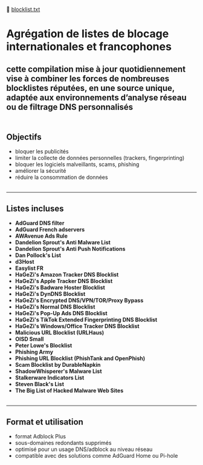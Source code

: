 🔗 [blocklist.txt](https://raw.githubusercontent.com/PbDNS/Blocklists/refs/heads/main/blocklist.txt)

# Agrégation de listes de blocage internationales et francophones

cette compilation mise à jour quotidiennement vise à combiner les forces de nombreuses blocklistes réputées, en une source unique, adaptée aux environnements d’analyse réseau ou de filtrage DNS personnalisés<br><br>
---

## Objectifs

- bloquer les publicités
- limiter la collecte de données personnelles (trackers, fingerprinting)
- bloquer les logiciels malveillants, scams, phishing
- améliorer la sécurité
- réduire la consommation de données
  <br><br>
---

## Listes incluses

- **AdGuard DNS filter**
- **AdGuard French adservers**
- **AWAvenue Ads Rule**
- **Dandelion Sprout's Anti Malware List**
- **Dandelion Sprout's Anti Push Notifications**
- **Dan Pollock's List**
- **d3Host**
- **Easylist FR**
- **HaGeZi's Amazon Tracker DNS Blocklist**
- **HaGeZi's Apple Tracker DNS Blocklist**
- **HaGeZi's Badware Hoster Blocklist**
- **HaGeZi's DynDNS Blocklist**
- **HaGeZi's Encrypted DNS/VPN/TOR/Proxy Bypass**
- **HaGeZi's Normal DNS Blocklist**
- **HaGeZi's Pop-Up Ads DNS Blocklist**
- **HaGeZi's TikTok Extended Fingerprinting DNS Blocklist**
- **HaGeZi's Windows/Office Tracker DNS Blocklist**
- **Malicious URL Blocklist (URLHaus)**
- **OISD Small**
- **Peter Lowe's Blocklist**
- **Phishing Army**
- **Phishing URL Blocklist (PhishTank and OpenPhish)**
- **Scam Blocklist by DurableNapkin**
- **ShadowWhisperer's Malware List**
- **Stalkerware Indicators List**
- **Steven Black's List**
- **The Big List of Hacked Malware Web Sites**
<br><br>
---

## Format et utilisation

- format Adblock Plus
- sous-domaines redondants supprimés
- optimisé pour un usage DNS/adblock au niveau réseau
- compatible avec des solutions comme AdGuard Home ou Pi-hole
<br><br>

